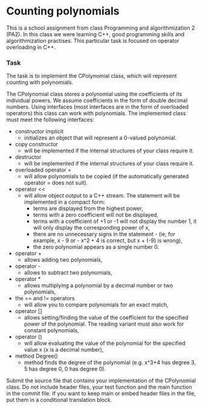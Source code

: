 # Counting polynomials

This is a school assignment from class Programming and algorithmization 2 (PA2). In this class we were learning C++, good programming skills and algorithmization practises. This particular task is focused on operator overloading in C++.

### Task
The task is to implement the CPolynomial class, which will represent counting with polynomials.

The CPolynomial class stores a polynomial using the coefficients of its individual powers. We assume coefficients in the form of double decimal numbers. Using interfaces (most interfaces are in the form of overloaded operators) this class can work with polynomials. The implemented class must meet the following interfaces:

- constructor implicit
  - initializes an object that will represent a 0-valued polynomial.
- copy constructor
  - will be implemented if the internal structures of your class require it.
- destructor
  - will be implemented if the internal structures of your class require it.
- overloaded operator =
  - will allow polynomials to be copied (if the automatically generated operator = does not suit).
- operator <<
  - will allow object output to a C++ stream. The statement will be implemented in a compact form:
    - terms are displayed from the highest power,
    - terms with a zero coefficient will not be displayed,
    - terms with a coefficient of +1 or -1 will not display the number 1, it will only display the corresponding power of x,
    - there are no unnecessary signs in the statement - (ie, for example, x - 9 or - x^2 + 4 is correct, but x + (-9) is wrong),
    - the zero polynomial appears as a single number 0.
- operator +
  - allows adding two polynomials,
- operator -
  - allows to subtract two polynomials,
- operator *
  - allows multiplying a polynomial by a decimal number or two polynomials,
- the == and != operators
  - will allow you to compare polynomials for an exact match,
- operator []
  - allows setting/finding the value of the coefficient for the specified power of the polynomial. The reading variant must also work for constant polynomials,
- operator ()
  - will allow evaluating the value of the polynomial for the specified value x (x is a decimal number),
- method Degree()
  - method finds the degree of the polynomial (e.g. x^3+4 has degree 3, 5 has degree 0, 0 has degree 0).

Submit the source file that contains your implementation of the CPolynomial class. Do not include header files, your test function and the main function in the commit file. If you want to keep main or embed header files in the file, put them in a conditional translation block.